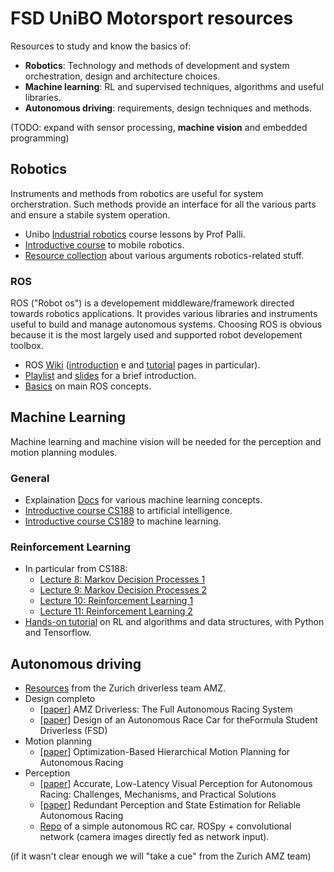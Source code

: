 # FSD UniBO Motorsport resources
Resources to study and know the basics of:
- **Robotics**: Technology and methods of development and system orchestration, design and architecture choices.
- **Machine learning**: RL and supervised techniques, algorithms and useful libraries.
- **Autonomous driving**: requirements, design techniques and methods.

(TODO: expand with sensor processing, **machine vision** and embedded programming)

## Robotics
Instruments and methods from robotics are useful for system orcherstration. Such methods provide an interface for all the various parts and ensure a stabile system operation.
- Unibo [Industrial robotics](https://web.microsoftstream.com/user/606d5447-cbd8-4e7e-b138-628a15a51321) course lessons by Prof Palli.
- [Introductive course](http://ais.informatik.uni-freiburg.de/teaching/ss16/robotics/index_en.php) to mobile robotics.
- [Resource collection](https://github.com/kiloreux/awesome-robotics) about various arguments robotics-related stuff.
### ROS
ROS ("Robot os") is a developement middleware/framework directed towards robotics applications. It provides various libraries and instruments useful to build and manage autonomous systems. Choosing ROS is obvious because it is the most largely used and supported robot developement toolbox.
- ROS [Wiki](http://wiki.ros.org) ([introduction](http://wiki.ros.org/ROS/Introduction) e and [tutorial](http://wiki.ros.org/ROS/Tutorials) pages in particular).
- [Playlist](https://www.youtube.com/playlist?list=PLRG6WP3c31_U7TFGduEIJWVtkOw6AJjFf) and [slides](https://github.com/ROBOTIS-GIT/ros_seminar) for a brief introduction.
- [Basics](https://www.youtube.com/playlist?list=PLK0b4e05LnzZWg_7QrIQWyvSPX2WN2ncc) on main ROS concepts.

## Machine Learning
Machine learning and machine vision will be needed for the perception and motion planning modules.
### General
- Explaination [Docs](https://ml-cheatsheet.readthedocs.io/en/latest/index.html) for various machine learning concepts.
- [Introductive course CS188](https://www.youtube.com/user/CS188Spring2013/videos) to artificial intelligence.
- [Introductive course CS189](https://www.eecs189.org/) to machine learning.
### Reinforcement Learning
- In particular from CS188:
    - [Lecture 8: Markov Decision Processes 1](https://www.youtube.com/watch?v=i0o-ui1N35U)
    - [Lecture 9: Markov Decision Processes 2](https://www.youtube.com/watch?v=Csiiv6WGzKM)
    - [Lecture 10: Reinforcement Learning 1](https://www.youtube.com/watch?v=ifma8G7LegE)
    - [Lecture 11: Reinforcement Learning 2](https://www.youtube.com/watch?v=Si1_YTw960c)
- [Hands-on tutorial](https://www.youtube.com/watch?v=sOiNMW8k4T0&feature=youtu.be) on RL and algorithms and data structures, with Python and Tensorflow.

## Autonomous driving
- [Resources](https://github.com/AMZ-Driverless/fsd-resources) from the Zurich driverless team AMZ.
- Design completo
    - [[paper](https://arxiv.org/pdf/1905.05150.pdf)] AMZ Driverless: The Full Autonomous Racing System
    - [[paper](https://publik.tuwien.ac.at/files/publik_262887.pdf)] Design of an Autonomous Race Car for theFormula Student Driverless (FSD)
- Motion planning
    - [[paper](https://arxiv.org/pdf/2003.04882.pdf)] Optimization-Based Hierarchical Motion Planning for Autonomous Racing
- Perception
    - [[paper](https://arxiv.org/pdf/2007.13971.pdf)] Accurate, Low-Latency Visual Perception for Autonomous Racing: Challenges, Mechanisms, and Practical Solutions
    - [[paper](https://arxiv.org/pdf/1809.10099.pdf)] Redundant Perception and State Estimation for Reliable Autonomous Racing
    - [Repo](https://github.com/germain-hug/Autonomous-RC-Car) of a simple autonomous RC car. ROSpy + convolutional network (camera images directly fed as network input).

(if it wasn't  clear enough we will "take a cue" from the Zurich AMZ team)

